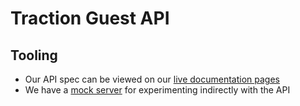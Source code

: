 # Traction Guest API

## Tooling
- Our API spec can be viewed on our [live documentation pages](https://tractionguest.github.io/guest-api/index.html)
- We have a [mock server](https://app.mocklab.io/mock-apis/w4d19/stubs) for experimenting indirectly with the API
